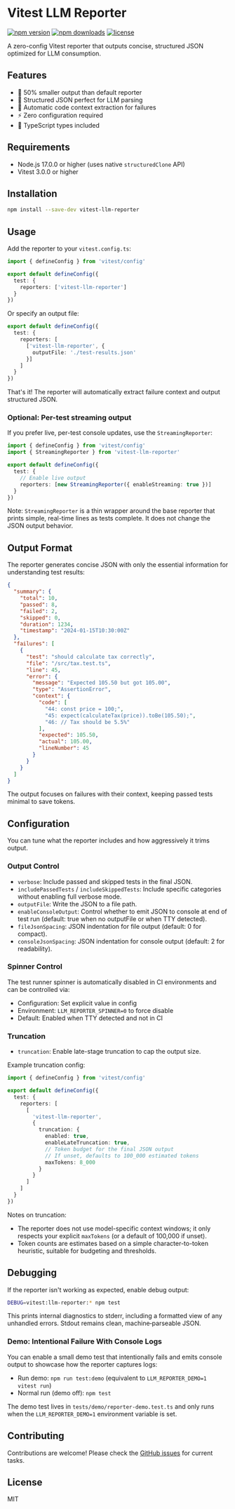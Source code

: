 # Vitest LLM Reporter

[![npm version](https://img.shields.io/npm/v/vitest-llm-reporter.svg)](https://www.npmjs.com/package/vitest-llm-reporter)
[![npm downloads](https://img.shields.io/npm/dm/vitest-llm-reporter.svg)](https://www.npmjs.com/package/vitest-llm-reporter)
[![license](https://img.shields.io/npm/l/vitest-llm-reporter.svg)](https://github.com/jordan-hans/vitest-llm-reporter/blob/main/LICENSE)

A zero-config Vitest reporter that outputs concise, structured JSON optimized for LLM consumption.

## Features

- 🚀 50% smaller output than default reporter
- 🤖 Structured JSON perfect for LLM parsing
- 📍 Automatic code context extraction for failures
- ⚡ Zero configuration required
- 🔧 TypeScript types included

## Requirements

- Node.js 17.0.0 or higher (uses native `structuredClone` API)
- Vitest 3.0.0 or higher

## Installation

```bash
npm install --save-dev vitest-llm-reporter
```

## Usage

Add the reporter to your `vitest.config.ts`:

```typescript
import { defineConfig } from 'vitest/config'

export default defineConfig({
  test: {
    reporters: ['vitest-llm-reporter']
  }
})
```

Or specify an output file:

```typescript
export default defineConfig({
  test: {
    reporters: [
      ['vitest-llm-reporter', { 
        outputFile: './test-results.json' 
      }]
    ]
  }
})
```

That's it! The reporter will automatically extract failure context and output structured JSON.

### Optional: Per-test streaming output

If you prefer live, per-test console updates, use the `StreamingReporter`:

```typescript
import { defineConfig } from 'vitest/config'
import { StreamingReporter } from 'vitest-llm-reporter'

export default defineConfig({
  test: {
    // Enable live output
    reporters: [new StreamingReporter({ enableStreaming: true })]
  }
})
```

Note: `StreamingReporter` is a thin wrapper around the base reporter that prints simple, real-time lines as tests complete. It does not change the JSON output behavior.

## Output Format

The reporter generates concise JSON with only the essential information for understanding test results:

```json
{
  "summary": {
    "total": 10,
    "passed": 8,
    "failed": 2,
    "skipped": 0,
    "duration": 1234,
    "timestamp": "2024-01-15T10:30:00Z"
  },
  "failures": [
    {
      "test": "should calculate tax correctly",
      "file": "/src/tax.test.ts",
      "line": 45,
      "error": {
        "message": "Expected 105.50 but got 105.00",
        "type": "AssertionError",
        "context": {
          "code": [
            "44: const price = 100;",
            "45: expect(calculateTax(price)).toBe(105.50);",
            "46: // Tax should be 5.5%"
          ],
          "expected": 105.50,
          "actual": 105.00,
          "lineNumber": 45
        }
      }
    }
  ]
}
```

The output focuses on failures with their context, keeping passed tests minimal to save tokens.

## Configuration

You can tune what the reporter includes and how aggressively it trims output.

### Output Control
- `verbose`: Include passed and skipped tests in the final JSON.
- `includePassedTests` / `includeSkippedTests`: Include specific categories without enabling full verbose mode.
- `outputFile`: Write the JSON to a file path.
- `enableConsoleOutput`: Control whether to emit JSON to console at end of test run (default: true when no outputFile or when TTY detected).
- `fileJsonSpacing`: JSON indentation for file output (default: 0 for compact).
- `consoleJsonSpacing`: JSON indentation for console output (default: 2 for readability).

### Spinner Control
The test runner spinner is automatically disabled in CI environments and can be controlled via:
- Configuration: Set explicit value in config
- Environment: `LLM_REPORTER_SPINNER=0` to force disable
- Default: Enabled when TTY detected and not in CI

### Truncation
- `truncation`: Enable late-stage truncation to cap the output size.

Example truncation config:

```ts
import { defineConfig } from 'vitest/config'

export default defineConfig({
  test: {
    reporters: [
      [
        'vitest-llm-reporter',
        {
          truncation: {
            enabled: true,
            enableLateTruncation: true,
            // Token budget for the final JSON output
            // If unset, defaults to 100_000 estimated tokens
            maxTokens: 8_000
          }
        }
      ]
    ]
  }
})
```

Notes on truncation:
- The reporter does not use model-specific context windows; it only respects your explicit `maxTokens` (or a default of 100,000 if unset).
- Token counts are estimates based on a simple character-to-token heuristic, suitable for budgeting and thresholds.

## Debugging

If the reporter isn't working as expected, enable debug output:

```bash
DEBUG=vitest:llm-reporter:* npm test
```

This prints internal diagnostics to stderr, including a formatted view of any
unhandled errors. Stdout remains clean, machine‑parseable JSON.

### Demo: Intentional Failure With Console Logs

You can enable a small demo test that intentionally fails and emits console output to showcase how the reporter captures logs:

- Run demo: `npm run test:demo` (equivalent to `LLM_REPORTER_DEMO=1 vitest run`)
- Normal run (demo off): `npm test`

The demo test lives in `tests/demo/reporter-demo.test.ts` and only runs when the `LLM_REPORTER_DEMO=1` environment variable is set.

## Contributing

Contributions are welcome! Please check the [GitHub issues](https://github.com/hansjm10/vitest-llm-reporter/issues) for current tasks.

## License

MIT
